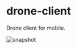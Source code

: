# drone-client

Drone client for mobile.

![snapshot](https://raw.githubusercontent.com/yinfxs/drone-client/master/snapshot.gif)
